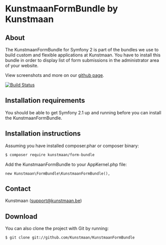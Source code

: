 KunstmaanFormBundle by Kunstmaan
=================================

About
-----
The KunstmaanFormBundle for Symfony 2 is part of the bundles we use to build custom and flexible applications at Kunstmaan.
You have to install this bundle in order to display list of form submissions in the administrator area of your website.

View screenshots and more on our [github page](http://kunstmaan.github.com/KunstmaanFormBundle).

[![Build Status](https://secure.travis-ci.org/Kunstmaan/KunstmaanFormBundle.png?branch=master)](http://travis-ci.org/Kunstmaan/KunstmaanFormBundle)

Installation requirements
-------------------------
You should be able to get Symfony 2.1 up and running before you can install the KunstmaanFormBundle.

Installation instructions
-------------------------
Assuming you have installed composer.phar or composer binary:

``` bash
$ composer require kunstmaan/form-bundle
```

Add the KunstmaanFormBundle to your AppKernel.php file:

```
new Kunstmaan\FormBundle\KunstmaanFormBundle(),
```

Contact
-------
Kunstmaan (support@kunstmaan.be)

Download
--------
You can also clone the project with Git by running:

```
$ git clone git://github.com/Kunstmaan/KunstmaanFormBundle
```
